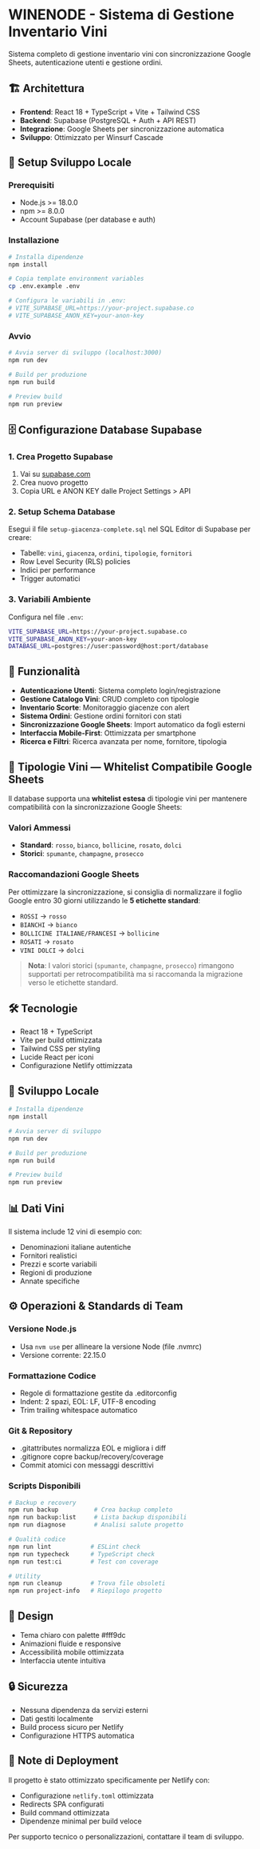 # WINENODE - Sistema di Gestione Inventario Vini

Sistema completo di gestione inventario vini con sincronizzazione Google Sheets, autenticazione utenti e gestione ordini.

## 🏗️ Architettura

- **Frontend**: React 18 + TypeScript + Vite + Tailwind CSS
- **Backend**: Supabase (PostgreSQL + Auth + API REST)
- **Integrazione**: Google Sheets per sincronizzazione automatica
- **Sviluppo**: Ottimizzato per Winsurf Cascade

## 🚀 Setup Sviluppo Locale

### Prerequisiti
- Node.js >= 18.0.0
- npm >= 8.0.0
- Account Supabase (per database e auth)

### Installazione
```bash
# Installa dipendenze
npm install

# Copia template environment variables
cp .env.example .env

# Configura le variabili in .env:
# VITE_SUPABASE_URL=https://your-project.supabase.co
# VITE_SUPABASE_ANON_KEY=your-anon-key
```

### Avvio
```bash
# Avvia server di sviluppo (localhost:3000)
npm run dev

# Build per produzione
npm run build

# Preview build
npm run preview
```

## 🗄️ Configurazione Database Supabase

### 1. Crea Progetto Supabase
1. Vai su [supabase.com](https://supabase.com/dashboard)
2. Crea nuovo progetto
3. Copia URL e ANON KEY dalle Project Settings > API

### 2. Setup Schema Database
Esegui il file `setup-giacenza-complete.sql` nel SQL Editor di Supabase per creare:
- Tabelle: `vini`, `giacenza`, `ordini`, `tipologie`, `fornitori`
- Row Level Security (RLS) policies
- Indici per performance
- Trigger automatici

### 3. Variabili Ambiente
Configura nel file `.env`:
```bash
VITE_SUPABASE_URL=https://your-project.supabase.co
VITE_SUPABASE_ANON_KEY=your-anon-key
DATABASE_URL=postgres://user:password@host:port/database
```

## 📱 Funzionalità

- **Autenticazione Utenti**: Sistema completo login/registrazione
- **Gestione Catalogo Vini**: CRUD completo con tipologie
- **Inventario Scorte**: Monitoraggio giacenze con alert
- **Sistema Ordini**: Gestione ordini fornitori con stati
- **Sincronizzazione Google Sheets**: Import automatico da fogli esterni
- **Interfaccia Mobile-First**: Ottimizzata per smartphone
- **Ricerca e Filtri**: Ricerca avanzata per nome, fornitore, tipologia

## 🍷 Tipologie Vini — Whitelist Compatibile Google Sheets

Il database supporta una **whitelist estesa** di tipologie vini per mantenere compatibilità con la sincronizzazione Google Sheets:

### Valori Ammessi
- **Standard**: `rosso`, `bianco`, `bollicine`, `rosato`, `dolci`
- **Storici**: `spumante`, `champagne`, `prosecco`

### Raccomandazioni Google Sheets
Per ottimizzare la sincronizzazione, si consiglia di normalizzare il foglio Google entro 30 giorni utilizzando le **5 etichette standard**:
- `ROSSI` → `rosso`
- `BIANCHI` → `bianco` 
- `BOLLICINE ITALIANE/FRANCESI` → `bollicine`
- `ROSATI` → `rosato`
- `VINI DOLCI` → `dolci`

> **Nota**: I valori storici (`spumante`, `champagne`, `prosecco`) rimangono supportati per retrocompatibilità ma si raccomanda la migrazione verso le etichette standard.

## 🛠️ Tecnologie

- React 18 + TypeScript
- Vite per build ottimizzata
- Tailwind CSS per styling
- Lucide React per iconi
- Configurazione Netlify ottimizzata

## 🔧 Sviluppo Locale

```bash
# Installa dipendenze
npm install

# Avvia server di sviluppo
npm run dev

# Build per produzione
npm run build

# Preview build
npm run preview
```

## 📊 Dati Vini

Il sistema include 12 vini di esempio con:
- Denominazioni italiane autentiche
- Fornitori realistici
- Prezzi e scorte variabili
- Regioni di produzione
- Annate specifiche

## ⚙️ Operazioni & Standards di Team

### Versione Node.js
- Usa `nvm use` per allineare la versione Node (file .nvmrc)
- Versione corrente: 22.15.0

### Formattazione Codice
- Regole di formattazione gestite da .editorconfig
- Indent: 2 spazi, EOL: LF, UTF-8 encoding
- Trim trailing whitespace automatico

### Git & Repository
- .gitattributes normalizza EOL e migliora i diff
- .gitignore copre backup/recovery/coverage
- Commit atomici con messaggi descrittivi

### Scripts Disponibili
```bash
# Backup e recovery
npm run backup          # Crea backup completo
npm run backup:list     # Lista backup disponibili
npm run diagnose        # Analisi salute progetto

# Qualità codice
npm run lint           # ESLint check
npm run typecheck      # TypeScript check
npm run test:ci        # Test con coverage

# Utility
npm run cleanup        # Trova file obsoleti
npm run project-info   # Riepilogo progetto
```

## 🎨 Design

- Tema chiaro con palette #fff9dc
- Animazioni fluide e responsive
- Accessibilità mobile ottimizzata
- Interfaccia utente intuitiva

## 🔒 Sicurezza

- Nessuna dipendenza da servizi esterni
- Dati gestiti localmente
- Build process sicuro per Netlify
- Configurazione HTTPS automatica

## 📝 Note di Deployment

Il progetto è stato ottimizzato specificamente per Netlify con:
- Configurazione `netlify.toml` ottimizzata
- Redirects SPA configurati
- Build command ottimizzata
- Dipendenze minimal per build veloce

Per supporto tecnico o personalizzazioni, contattare il team di sviluppo.